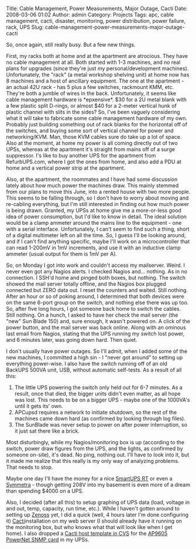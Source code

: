 Title: Cable Management, Power Measurements, Major Outage, Cacti
Date: 2008-03-06 01:02
Author: admin
Category: Projects
Tags: apc, cable management, cacti, disaster, monitoring, power distribution, power failure, rack, UPS
Slug: cable-management-power-measurements-major-outage-cacti

So, once again, still really busy. But a few new things.

First, my racks both at home and at the apartment are atrocious. They
have no cable management at all. Both started with 1-3 machines, and no
real plans for upgrades (since they're just my personal/development
machines). Unfortunately, the "rack" (a metal workshop shelving unit) at
home now has 8 machines and a host of ancillary equipment. The one at
the apartment - an actual 42U rack - has 5 plus a few switches,
rackmount KMM, etc. They're both a jumble of wires in the back.
Unfortunately, it seems like cable management hardware is \*epxensive\*.
$30 for a 2U metal blank with a few plastic split D-rings, or almost $40
for a 2-meter vertical hunk of plastic channel with slits in the sides?
So, I've been vaguely considering what it will take to fabricate some
cable management hardware of my own. Probably just building something
out of rack blanks for the horizontal off of the switches, and buying
some sort of vertical channel for power and networking/KVM. Man, those
KVM cables sure do take up a lot of space. Also at the moment, at home
my power is all coming directly out of two UPSs, whereas at the
apartment it's straight from mains off of a surge suppressor. I's like
to buy another UPS for the apartment from RefurbUPS.com, where I got the
ones from home, and also add a PDU at home and a vertical power strip at
the apartment.

Also, at the apartment, the roommates and I have had some discussion
lately about how much power the machines draw. This mainly stemmed from
our plans to move this June, into a rented house with two more people.
This seems to be falling through, so I don't have to worry about moving
and re-cabling everything, but I'm still interested in finding out how
much power is being drawn. Granted, my UPSs at home give me a
more-or-less good idea of power consumption, but I'd like to know in
detail. The ideal solution would be a clamp ammeter around the mains
line to the equipment - one with a serial interface. Unfortunately, I
can't seem to find such a thing, short of a digital multimeter left on
all the time. So, I guess I'll be looking around, and if I can't find
anything specific, maybe I'll work on a microcontroller that can read
1-200mV in 1mV increments, and use it with an inductive clamp ammeter
(usual output for them is 1mV per A).

So, on Monday I got into work and couldn't access my mailserver. Weird.
I never even got any Nagios alerts. I checked Nagios and... nothing. As
in no connection. I SSH'd home and pinged both boxes, but nothing. The
switch showed the mail server totally offline, and the Nagios box
plugged connected but ZERO data out. I reset the counters and waited.
Still nothing. After an hour or so of poking around, I determined that
both devices were on the same 6-port group on the switch, and nothing
else there was up too. So, after five long hours, I got someone back
home to switch the cables. Still nothing. On a hunch, I asked to have
her check the mail server (the "new" Sun Blade 150) and, sure enough, it
wasn't powered on. A click of the power button, and the mail server was
back online. Along with an ominous last email from Nagios, stating that
the UPS running my switch lost power, and 6 minutes later, was going
down hard. Then quiet.

I don't usually have power outages. So I'll admit, when I added some of
the new machines, I committed a high sin - I "never got around" to
setting up everything power-wise. I also have the switch running off of
an old BackUPS 500VA unit, USB, without automatic self-tests. As a
result of all this:

1.  The little UPS powering the switch only held out for 6-7 minutes. As
    a result, once that died, the bigger units didn't even matter, as
    all hope was lost. This needs to be on a bigger UPS - maybe one of
    the 1000VA's until it gets its' own.
2.  APCupsd requires a network to initiate shutdown, so the rest of the
    machines came down hard (as confirmed by looking through log files).
3.  The SunBlade was never setup to power on after power interruption,
    so it just sat there like a brick.

Most disturbingly, while my Nagios/monitoring box is up (according to
the switch, power draw figures from the UPS, and the lights, as
confirmed by someone on-site), it's dead. No ping, nothing out. I'll
have to look into it, but it made me realize that this really is my only
way of analyzing problems. That needs to stop.

Maybe one day I'll have the money for a nice [SmartUPS RT][] or even a
[Symmetra][] - though getting 208V into my basement is even more of a
dream than spending $4000 on a UPS.

Also, I decided (after all this) to setup graphing of UPS data (load,
voltage in and out, temp, capacity, run time, etc.). While I haven't
gotten around to setting up [Zenoss][] yet, I did a quick (well, 4 hours
later I'm done configuring it) [Cacti][]installation on my web server (I
should already have it running on the monitoring box, but who knows what
that will look like when I get home). I also dropped a [Cacti host
template in CVS][] for the [AP9605 PowerNet SNMP card][] in my UPSs.

  [SmartUPS RT]: http://www.apc.com/products/family/index.cfm?id=223
  [Symmetra]: http://www.apc.com/products/family/index.cfm?id=189
  [Zenoss]: http://www.zenoss.com/
  [Cacti]: http://www.cacti.net/
  [Cacti host template in CVS]: http://cvs.jasonantman.com/cvs/misc-scripts/cacti_host_template_apc_powernet_ap9605.xml?view=log
  [AP9605 PowerNet SNMP card]: http://www.jasonantman.com/blog/2007/03/apc-ap9605-powernet-snmp-card.html
